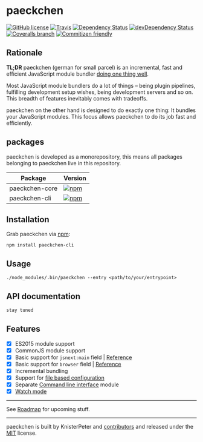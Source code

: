 # paeckchen

[![GitHub license](https://img.shields.io/github/license/KnisterPeter/paeckchen.svg)]()
[![Travis](https://img.shields.io/travis/KnisterPeter/paeckchen.svg)](https://travis-ci.org/KnisterPeter/paeckchen)
[![Dependency Status](https://david-dm.org/KnisterPeter/paeckchen.svg)](https://david-dm.org/KnisterPeter/paeckchen)
[![devDependency Status](https://david-dm.org/KnisterPeter/paeckchen/dev-status.svg)](https://david-dm.org/KnisterPeter/paeckchen#info=devDependencies)
[![Coveralls branch](https://img.shields.io/coveralls/KnisterPeter/paeckchen/master.svg)](https://coveralls.io/github/KnisterPeter/paeckchen)
[![Commitizen friendly](https://img.shields.io/badge/commitizen-friendly-brightgreen.svg)](http://commitizen.github.io/cz-cli/)

## Rationale

**TL;DR** paeckchen (german for small parcel) is an incremental, fast and efficient JavaScript module bundler
[doing one thing well](https://en.wikipedia.org/wiki/Unix_philosophy#Do_One_Thing_and_Do_It_Well).

Most JavaScript module bundlers do a lot of things – being plugin pipelines, fulfilling development setup wishes, being
development servers and so on. This breadth of features inevitably comes with tradeoffs.

paeckchen on the other hand is designed to do exactly one thing: It bundles your JavaScript modules. This focus allows
paeckchen to do its job fast and efficiently.

## packages

paeckchen is developed as a monorepository, this means all packages belonging to paeckchen live in this repository.

| Package | Version |
|---------|---------|
| paeckchen-core | [![npm](https://img.shields.io/npm/v/paeckchen-core.svg)](https://www.npmjs.com/package/paeckchen-core) |
| paeckchen-cli | [![npm](https://img.shields.io/npm/v/paeckchen-cli.svg)](https://www.npmjs.com/package/paeckchen-cli) |

## Installation

Grab paeckchen via [npm](https://www.npmjs.com/package/paeckchen):

```shell
npm install paeckchen-cli
```

## Usage

```shell
./node_modules/.bin/paeckchen --entry <path/to/your/entrypoint>
```

## API documentation

```javascript
stay tuned
```

## Features

* [x] ES2015 module support
* [x] CommonJS module support
* [x] Basic support for `jsnext:main` field | [Reference](https://github.com/rollup/rollup/wiki/jsnext:main)
* [x] Basic support for `browser` field | [Reference](https://github.com/defunctzombie/package-browser-field-spec)
* [x] Incremental bundling
* [X] Support for [file based configuration](https://github.com/KnisterPeter/paeckchen/issues/29)
* [X] Separate [Command line interface](https://github.com/KnisterPeter/paeckchen/issues/41) module
* [X] [Watch mode](https://github.com/KnisterPeter/paeckchen/issues/27)

---

See [Roadmap](https://github.com/KnisterPeter/paeckchen/milestones) for upcoming stuff.

---
paeckchen is built by KnisterPeter and [contributors](https://github.com/KnisterPeter/paeckchen/graphs/contributors)
and released under the [MIT](./LICENSE) license.
